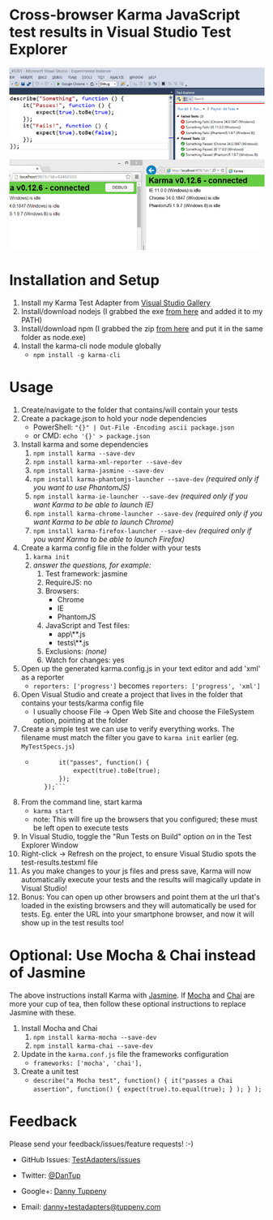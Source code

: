 ﻿Cross-browser Karma JavaScript test results in Visual Studio Test Explorer
=========

[![Screenshot of Karma tests in Visual Studio Test Explorer; click for video](DanTup.TestAdapters.Karma.Vsix/Screenshot.png)](http://www.youtube.com/watch?v=-28j6Ek8D7w)



Installation and Setup
===

1. Install my Karma Test Adapter from [Visual Studio Gallery](http://visualstudiogallery.msdn.microsoft.com/bfe6feb7-7ec4-4e8e-9d90-cf6ea2cd2169)
2. Install/download nodejs (I grabbed the exe [from here](http://nodejs.org/dist/) and added it to my PATH)
3. Install/download npm (I grabbed the zip [from here](http://nodejs.org/dist/npm/) and put it in the same folder as node.exe)
4. Install the karma-cli node module globally
   - ```npm install -g karma-cli```

Usage
===
1. Create/navigate to the folder that contains/will contain your tests
2. Create a package.json to hold your node dependencies
   - PowerShell: ```"{}" | Out-File -Encoding ascii package.json```
   - or CMD: ```echo '{}' > package.json```
2. Install karma and some dependencies
   1. ```npm install karma --save-dev```
   2. ```npm install karma-xml-reporter --save-dev```
   3. ```npm install karma-jasmine --save-dev```
   4. ```npm install karma-phantomjs-launcher --save-dev``` _(required only if you want to use PhantomJS)_
   5. ```npm install karma-ie-launcher --save-dev``` _(required only if you want Karma to be able to launch IE)_
   6. ```npm install karma-chrome-launcher --save-dev``` _(required only if you want Karma to be able to launch Chrome)_
   7. ```npm install karma-firefox-launcher --save-dev``` _(required only if you want Karma to be able to launch Firefox)_
3. Create a karma config file in the folder with your tests
   1. ```karma init```
   2. _answer the questions, for example:_
      1. Test framework: jasmine
      2. RequireJS: no
      2. Browsers:
         - Chrome
         - IE
         - PhantomJS
      3. JavaScript and Test files:
         - app\\\*\*.js
         - tests\\\*\*.js
      4. Exclusions: _(none)_
      5. Watch for changes: yes
4. Open up the generated karma.config.js in your text editor and add 'xml' as a reporter
   - ```reporters: ['progress']``` becomes ```reporters: ['progress', 'xml']```
5. Open Visual Studio and create a project that lives in the folder that contains your tests/karma config file
   - I usually choose File -> Open Web Site and choose the FileSystem option, pointing at the folder
6. Create a simple test we can use to verify everything works. The filename must match the filter you gave to ```karma init``` earlier (eg. ```MyTestSpecs.js```)
   - ```describe("a test", function() {
            it("passes", function() {
                expect(true).toBe(true);
            });
        });```
7. From the command line, start karma
   - ```karma start```
   - note: This will fire up the browsers that you configured; these must be left open to execute tests
8. In Visual Studio, toggle the "Run Tests on Build" option _on_ in the Test Explorer Window
9. Right-click -> Refresh on the project, to ensure Visual Studio spots the test-results.testxml file
10. As you make changes to your js files and press save, Karma will now automatically execute your tests and the results will magically update in Visual Studio!
11. Bonus: You can open up other browsers and point them at the url that's loaded in the existing browsers and they will automatically be used for tests. Eg. enter the URL into your smartphone browser, and now it will show up in the test results too!

Optional: Use Mocha & Chai instead of Jasmine
===

The above instructions install Karma with [Jasmine][jasmine]. If [Mocha][mocha] and [Chai][chai] are more your cup of tea, then follow these optional instructions to replace Jasmine with these.

1. Install Mocha and Chai
   1. `npm install karma-mocha --save-dev`
   1. `npm install karma-chai --save-dev`
1. Update in the `karma.conf.js` file the frameworks configuration
   - `frameworks: ['mocha', 'chai'],`
1. Create a unit test
   - `describe("a Mocha test", function() { it("passes a Chai assertion", function() { expect(true).to.equal(true); } ); } );`

Feedback
===
Please send your feedback/issues/feature requests! :-)

- GitHub Issues: [TestAdapters/issues](https://github.com/DanTup/TestAdapters/issues)
- Twitter: [@DanTup](https://twitter.com/DanTup)
- Google+: [Danny Tuppeny](http://profile.dantup.com/)
- Email: [danny+testadapters@tuppeny.com](mailto:danny+testadapters@tuppeny.com)


  [jasmine]: http://jasmine.github.io
  [mocha]: http://mochajs.org
  [chai]: http://chaijs.com
